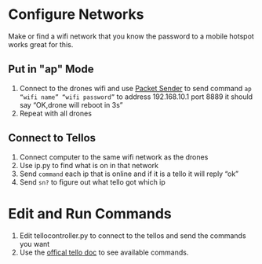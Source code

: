 # Configure Networks
Make or find a wifi network that you know the password to a mobile hotspot works great for this.

## Put in "ap" Mode
1. Connect to the drones wifi and use [Packet Sender](https://packetsender.com/download#show) to send command ```ap “wifi name” “wifi password”``` to address 192.168.10.1 port 8889 it should say “OK,drone will reboot in 3s”
2. Repeat with all drones 

## Connect to Tellos
1. Connect computer to the same wifi network as the drones 
2. Use ip.py to find what is on in that network
3. Send `command` each ip that is online and if it is a tello it will reply “ok”
4. Send `sn?` to figure out what tello got which ip

# Edit and Run Commands
1. Edit tellocontroller.py to connect to the tellos and send the commands you want
2. Use the [offical tello doc](https://dl-cdn.ryzerobotics.com/downloads/Tello/Tello%20SDK%202.0%20User%20Guide.pdf) to see available commands.
